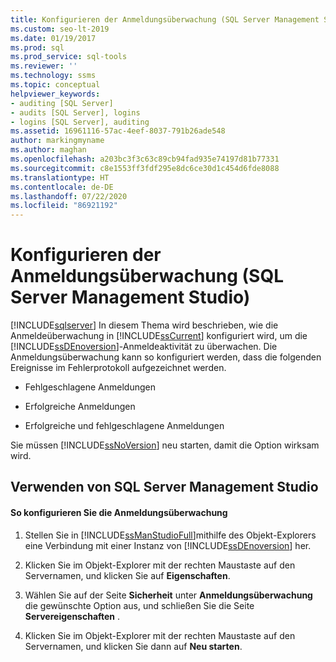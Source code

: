 ```yaml
---
title: Konfigurieren der Anmeldungsüberwachung (SQL Server Management Studio)
ms.custom: seo-lt-2019
ms.date: 01/19/2017
ms.prod: sql
ms.prod_service: sql-tools
ms.reviewer: ''
ms.technology: ssms
ms.topic: conceptual
helpviewer_keywords:
- auditing [SQL Server]
- audits [SQL Server], logins
- logins [SQL Server], auditing
ms.assetid: 16961116-57ac-4eef-8037-791b26ade548
author: markingmyname
ms.author: maghan
ms.openlocfilehash: a203bc3f3c63c89cb94fad935e74197d81b77331
ms.sourcegitcommit: c8e1553ff3fdf295e8dc6ce30d1c454d6fde8088
ms.translationtype: HT
ms.contentlocale: de-DE
ms.lasthandoff: 07/22/2020
ms.locfileid: "86921192"
---
```

# <a name="configure-login-auditing-sql-server-management-studio"></a>Konfigurieren der Anmeldungsüberwachung (SQL Server Management Studio)
[!INCLUDE[sqlserver](../includes/applies-to-version/sqlserver.md)]
In diesem Thema wird beschrieben, wie die Anmeldeüberwachung in [!INCLUDE[ssCurrent](../includes/sscurrent-md.md)] konfiguriert wird, um die [!INCLUDE[ssDEnoversion](../includes/ssdenoversion_md.md)]-Anmeldeaktivität zu überwachen. Die Anmeldungsüberwachung kann so konfiguriert werden, dass die folgenden Ereignisse im Fehlerprotokoll aufgezeichnet werden.  
  
-   Fehlgeschlagene Anmeldungen  
  
-   Erfolgreiche Anmeldungen  
  
-   Erfolgreiche und fehlgeschlagene Anmeldungen  
  
Sie müssen [!INCLUDE[ssNoVersion](../includes/ssnoversion-md.md)] neu starten, damit die Option wirksam wird.  
  
## <a name="using-sql-server-management-studio"></a><a name="SSMSProcedure"></a>Verwenden von SQL Server Management Studio  
  
#### <a name="to-configure-login-auditing"></a>So konfigurieren Sie die Anmeldungsüberwachung  
  
1.  Stellen Sie in [!INCLUDE[ssManStudioFull](../includes/ssmanstudiofull-md.md)]mithilfe des Objekt-Explorers eine Verbindung mit einer Instanz von [!INCLUDE[ssDEnoversion](../includes/ssdenoversion_md.md)] her.  
  
2.  Klicken Sie im Objekt-Explorer mit der rechten Maustaste auf den Servernamen, und klicken Sie auf **Eigenschaften**.  
  
3.  Wählen Sie auf der Seite **Sicherheit** unter **Anmeldungsüberwachung** die gewünschte Option aus, und schließen Sie die Seite **Servereigenschaften** .  
  
4.  Klicken Sie im Objekt-Explorer mit der rechten Maustaste auf den Servernamen, und klicken Sie dann auf **Neu starten**.  
  
